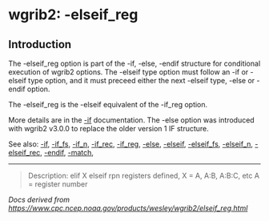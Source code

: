 # wgrib2: -elseif_reg

## Introduction

The -elseif_reg option is part of the
-if,
-else,
-endif structure for conditional execution of wgrib2 options.
The -elseif type option must follow an
-if or -elseif type option, and it must preceed either the next
-elseif type,
-else or
-endif option.

The -elseif_reg is the
-elseif equivalent of the
-if_reg option.

More details are in the [-if](./if.html) documentation.
The -else option was introduced with wgrib2 v3.0.0 to replace
the older version 1 IF structure.

See also:
[-if](./if.html),
[-if_fs](./if_fs.html),
[-if_n](./if_n.html),
[-if_rec](./if_rec.html),
[-if_reg](./if_reg.html),
[-else](./else.html),
[-elseif](./elseif.html),
[-elseif_fs](./elseif_fs.html),
[-elseif_n](./elseif_n.html),
[-elseif_rec](./elseif_rec.html),
[-endif](./endif.html),
[-match](./match.html),

---

> Description: elif X elseif rpn registers defined, X = A, A:B, A:B:C, etc A = register number

_Docs derived from <https://www.cpc.ncep.noaa.gov/products/wesley/wgrib2/elseif_reg.html>_
